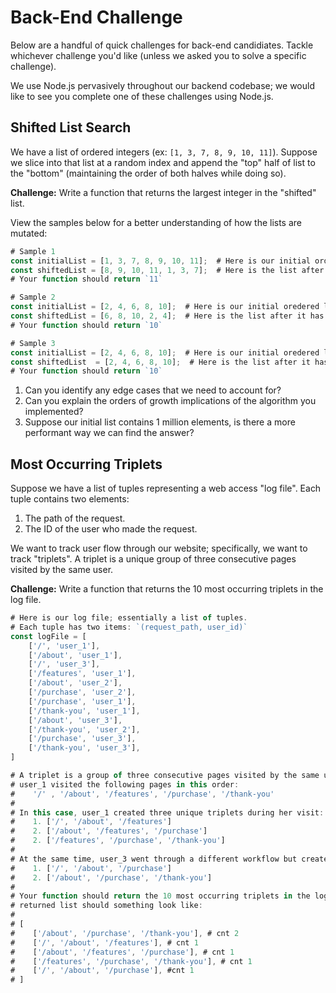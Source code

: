 # Back-End Challenge

Below are a handful of quick challenges for back-end candidiates. Tackle whichever challenge you'd like (unless we asked you to solve a specific challenge).

We use Node.js pervasively throughout our backend codebase; we would like to see you complete one of these challenges using Node.js.

## Shifted List Search

We have a list of ordered integers (ex: `[1, 3, 7, 8, 9, 10, 11]`). Suppose we slice into that list at a random index and append the "top" half of list to the "bottom" (maintaining the order of both halves while doing so).

**Challenge:** Write a function that returns the largest integer in the "shifted" list.

View the samples below for a better understanding of how the lists are mutated:

```javascript
# Sample 1
const initialList = [1, 3, 7, 8, 9, 10, 11];  # Here is our initial ordered list
const shiftedList = [8, 9, 10, 11, 1, 3, 7];  # Here is the list after it has been sliced (at index 3) and shifted
# Your function should return `11`

# Sample 2
const initialList = [2, 4, 6, 8, 10];  # Here is our initial oredered list
const shiftedList = [6, 8, 10, 2, 4];  # Here is the list after it has been sliced (at index 2) and shifted
# Your function should return `10`

# Sample 3
const initialList = [2, 4, 6, 8, 10];  # Here is our initial oredered list
const shiftedList  = [2, 4, 6, 8, 10];  # Here is the list after it has been sliced (at index 0) and shifted
# Your function should return `10`
```

1. Can you identify any edge cases that we need to account for?
2. Can you explain the orders of growth implications of the algorithm you implemented?
3. Suppose our initial list contains 1 million elements, is there a more performant way we can find the answer?


## Most Occurring Triplets

Suppose we have a list of tuples representing a web access "log file". Each tuple contains two elements:

1. The path of the request.
2. The ID of the user who made the request.

We want to track user flow through our website; specifically, we want to track "triplets". A triplet is a unique group of three consecutive pages visited by the same user.

**Challenge:** Write a function that returns the 10 most occurring triplets in the log file.

```javascript
# Here is our log file; essentially a list of tuples.
# Each tuple has two items: `(request_path, user_id)`
const logFile = [
    ['/', 'user_1'],
    ['/about', 'user_1'],
    ['/', 'user_3'],
    ['/features', 'user_1'],
    ['/about', 'user_2'],
    ['/purchase', 'user_2'],
    ['/purchase', 'user_1'],
    ['/thank-you', 'user_1'],
    ['/about', 'user_3'],
    ['/thank-you', 'user_2'],
    ['/purchase', 'user_3'],
    ['/thank-you', 'user_3'],
]

# A triplet is a group of three consecutive pages visited by the same user. For example,
# user_1 visited the following pages in this order:
#    '/' , '/about', '/features', '/purchase', '/thank-you'
#
# In this case, user_1 created three unique triplets during her visit:
#    1. ['/', '/about', '/features']
#    2. ['/about', '/features', '/purchase']
#    2. ['/features', '/purchase', '/thank-you']
#
# At the same time, user_3 went through a different workflow but created two unique triplets during his visit:
#    1. ['/', '/about', '/purchase']
#    2. ['/about', '/purchase', '/thank-you']
#
# Your function should return the 10 most occurring triplets in the log file. Given the log file above, the
# returned list should something look like:
#
# [
#    ['/about', '/purchase', '/thank-you'], # cnt 2
#    ['/', '/about', '/features'], # cnt 1
#    ['/about', '/features', '/purchase'], # cnt 1
#    ['/features', '/purchase', '/thank-you'], # cnt 1
#    ['/', '/about', '/purchase'], #cnt 1
# ]
```


